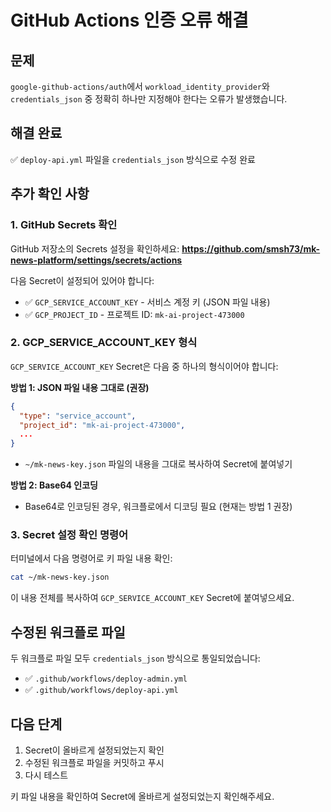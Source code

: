 # GitHub Actions 인증 오류 해결

## 문제
`google-github-actions/auth`에서 `workload_identity_provider`와 `credentials_json` 중 정확히 하나만 지정해야 한다는 오류가 발생했습니다.

## 해결 완료
✅ `deploy-api.yml` 파일을 `credentials_json` 방식으로 수정 완료

## 추가 확인 사항

### 1. GitHub Secrets 확인

GitHub 저장소의 Secrets 설정을 확인하세요:
**https://github.com/smsh73/mk-news-platform/settings/secrets/actions**

다음 Secret이 설정되어 있어야 합니다:
- ✅ `GCP_SERVICE_ACCOUNT_KEY` - 서비스 계정 키 (JSON 파일 내용)
- ✅ `GCP_PROJECT_ID` - 프로젝트 ID: `mk-ai-project-473000`

### 2. GCP_SERVICE_ACCOUNT_KEY 형식

`GCP_SERVICE_ACCOUNT_KEY` Secret은 다음 중 하나의 형식이어야 합니다:

**방법 1: JSON 파일 내용 그대로 (권장)**
```json
{
  "type": "service_account",
  "project_id": "mk-ai-project-473000",
  ...
}
```
- `~/mk-news-key.json` 파일의 내용을 그대로 복사하여 Secret에 붙여넣기

**방법 2: Base64 인코딩**
- Base64로 인코딩된 경우, 워크플로에서 디코딩 필요 (현재는 방법 1 권장)

### 3. Secret 설정 확인 명령어

터미널에서 다음 명령어로 키 파일 내용 확인:
```bash
cat ~/mk-news-key.json
```

이 내용 전체를 복사하여 `GCP_SERVICE_ACCOUNT_KEY` Secret에 붙여넣으세요.

## 수정된 워크플로 파일

두 워크플로 파일 모두 `credentials_json` 방식으로 통일되었습니다:
- ✅ `.github/workflows/deploy-admin.yml`
- ✅ `.github/workflows/deploy-api.yml`

## 다음 단계

1. Secret이 올바르게 설정되었는지 확인
2. 수정된 워크플로 파일을 커밋하고 푸시
3. 다시 테스트

키 파일 내용을 확인하여 Secret에 올바르게 설정되었는지 확인해주세요.
